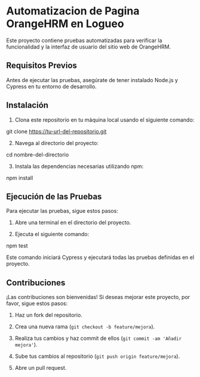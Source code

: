 # Automatizacion de Pagina OrangeHRM en Logueo

Este proyecto contiene pruebas automatizadas para verificar la funcionalidad y la interfaz de usuario del sitio web de OrangeHRM.

## Requisitos Previos

Antes de ejecutar las pruebas, asegúrate de tener instalado Node.js y Cypress en tu entorno de desarrollo.

## Instalación

1. Clona este repositorio en tu máquina local usando el siguiente comando:

git clone https://tu-url-del-repositorio.git



2. Navega al directorio del proyecto:

cd nombre-del-directorio



3. Instala las dependencias necesarias utilizando npm:

npm install



## Ejecución de las Pruebas

Para ejecutar las pruebas, sigue estos pasos:

1. Abre una terminal en el directorio del proyecto.

2. Ejecuta el siguiente comando:

npm test

Este comando iniciará Cypress y ejecutará todas las pruebas definidas en el proyecto.


## Contribuciones

¡Las contribuciones son bienvenidas! Si deseas mejorar este proyecto, por favor, sigue estos pasos:

1. Haz un fork del repositorio.

2. Crea una nueva rama (`git checkout -b feature/mejora`).

3. Realiza tus cambios y haz commit de ellos (`git commit -am 'Añadir mejora'`).

4. Sube tus cambios al repositorio (`git push origin feature/mejora`).

5. Abre un pull request.
